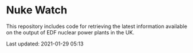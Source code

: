 # Nuke Watch

This repository includes code for retrieving the latest information available on the output of EDF nuclear power plants in the UK.

Last updated: 2021-01-29 05:13